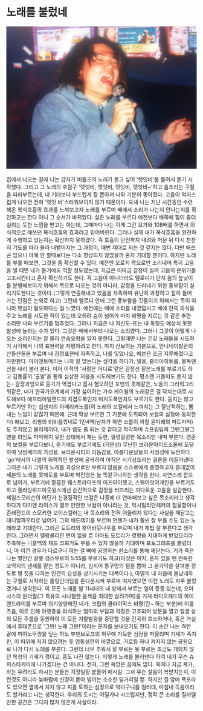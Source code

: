 # 노래를 불렀네

![](457157_386434884749568_1367023717_o.jpg)

집에서 나오는 길에 나는 갑자기 비틀즈의 노래가 듣고 싶어 '렛잇비'를 틀어서 듣기 시작했다. 그리고 그 노래의 후렴구 '렛잇비, 렛잇비, 렛잇비, 렛잇비~'하고 읊조리는 구절을 따라부르는데, 내 기대보다 부드럽게 잘 뽑아져 나와 기분이 좋아졌다. 고음이 억지스럽게 나오면 전혀 '렛잇 비'스러워보이지 않기 때문이다. 요새 나는 지난 시간동안 수련해온 복식호흡의 효과를 느껴보고자 노래를 부르며 배에서 소리가 나는지 안나는지를 확인하고는 한다 아니 그 순서가 바뀌었다. 실은 노래를 부르다 예전보다 배쪽에 힘이 좀더 실리는 듯한 느낌을 받고는 하는데, 그때마다 나는 이게 그간 요가와 108배를 하면서 의식적으로 애쓰던 복식호흡의 효과라고 믿어버린다. 그러나 실제 내가 복식호흡을 완전하게 수행하고 있는지는 확신하지 못하겠다. 즉 호흡이 단전까지 내려와 머문 뒤 다시 찬찬히 기도를 따라 올라 내뱉어지는 그 과정이, 매번 제대로 되는 것 같지는 않다. 다만 애쓰곤 있으니 아예 안 할때보다는 다소 향상되지 않았을까 혼자 기대할 뿐이다. 하지만 노래를 부를 때보면, 그것을 좀 확신할 수 있다. 예전엔 오로지 목으로만 소리내어 특히 고음을 낼 때면 내가 듣기에도 딱할 정도였는데, 지금은 이따금 감정이 실려 고음의 분위기를 고조시킨다고 혼자 확신하기도 한다. 꼭 고음이 아니더라도 멜로디가 단지 음의 높낮이를 분별해보이기 위해서 목으로 나오는 것이 아니라, 감정을 드러내기 위한 풍부함이 실리기도한다는 것이다.(그렇게 연출해내고 있음을 자족하며 유난히 과장하고 힘이 들어가는 단점은 논외로 하고) 그런데 멜로디 안에 그런 풍부함을 깃들이기 위해서는 목이 아니라 뱃심이 필요하다는 걸 느꼈다. 예전에는 배에 소리를 내겠답시고 배에 잔뜩 의식을 주고 노래를 시도한 적이 있는데 오히려 숨이 넘어가 마치 비명을 지르는 것 같은 추한 소리만 나와 부르기를 멈추었다. 그러나 지금은 나 자신도-또는 내 목청도 예상치 못한 발성에 놀라는 수가 있다. 그것은 배에서부터 나오는 소리였다. 그러나 그것이 어떻게 나오는 소리인지는 잘 몰라 연습요령을 알지 못한다. 그럴때면 나는 온갖 노래들을 시도하기 시작해서 나의 표현력을 자평하려고 한다. 마치 산보하는 기분으로, 언니네이발관의 산들산들을 부르며 내 감정표현에 자족하고, 나를 잊었나요, 헤븐은 조금 지루해졌다고 자만한다. 마이앤트메리는 나와 잘 맞는다는 생각을 하다가, 넬을, 줄리아하트를, 불독맨션을 내리 불러 본다. 이어 이적의 '사랑은 어디로'같은 감정선 짙은노래를 부르기도 하고 김동률의 '출발'을 통해 심상한 저음을 시도해보기도 한다. 평소엔 거들떠도 듣지 않는- 감정과잉으로 듣기가 역겹다고 몹시 혐오하던 포맨의 못해같은, 노을의 그리워그리워같은, 내가 한국가요계에서 가장 싫어하는 가수 케이윌의 노래같은 걸 닥치는대로 시도해보다 에프티아일랜드의 지겹도록인지 미치도록인지도 부르기도 한다. 듣지는 않고 부르기만 하는 십센치의 아메리카노를(이 노래의 보컬에서 느껴지는 그 잘난척하는, 뽐내는 느낌이 같잖기 때문에. 근데 막상 부르면 그 기분에 도취되어 보컬의 심정에 동의한다) 해보고, 리쌍의 티비를껐네로 1인4역(남자가 하면 소름이 끼칠 윤미래의 파트마저)도 주저않고 불러제끼다, 내가 랩도 좀 되는 것 같다고 착각하며 슈프림팀의 그땐그땐그땐을 라임도 파악하지 못한 상태에서 재는 듯한, 껄렁껄렁한 목소리만 내며 부른다. 영준의 보컬을 부르다보니, 듣기에도 부르기에도 (기분상) 무난한 브라운아이드소울에 도달하여 낫씽베러의 가성을, 브라운시티의 리듬감을, 아름다운날들의 서정성에 도전하다 'go'에서의 나얼의 위력적인 발성에 굴복하여 아직은 시기상조라는 결론을 이끌어낸다. 그리곤 내가 그렇게 노래를 괴성으로만 부르지 않음을 스스로에게 증명하고자 쓸데없이 세븐의 노래를 못해도를 부르며 박진영은 늘 똑같구나하는 생각을 한다. 자연스레 팝으로 넘어가, 부르기에 깔끔한 웨스트라이프의 이프아이렛고, 스웨어잇어게인을 부르기도 하고 플라잉위드아웃윙스에선 순간적으로 감정을 터뜨리는 까다로운 고음을 실감한다. 제임스모리슨의 어딘가 신경질적인 보컬은 나중에 더 연마해보고 싶은 목소리라고 생각하다가 다미엔 라이스가 결코 만만한 보컬이 아니라는 것, 막시밀리안헤커의 침울함이나 존레전드의 스모키한 보이스컬러는 내 목소리와 전혀 어울리지 않다는 사실을 깨닫고는 대니얼파우터로 넘어가, 그의 배드데이를 부르며 언젠가 내가 훨씬 잘 부를 수도 있는 노래라고 기대한다. 그리곤 도트리의 왓어바웃나우를 부르며 내가 제법 잘 부른다고 생각한다. 그러면서 멜랑콜리한 면이 없을 뿐 아마도 도트리가 영향을 지대하게 받았으리라 추측하는 니클백의 채드 크뢰거도 부를 수 있지 않을까 기대하며 포토그래프를 불렀더니, 아 이건 경우가 다르구나 하는 걸 뼈에 공명하는 쉰소리를 통해 깨닫는다. 기가 죽은 나는 별안간 샬롯 갱스부르의 5:55를 부르기도 하고(이것은 마치, 혼자 있을 땐 찐득한 코딱지의 냄새를 맡는 정도가 아니라, 심지어 똥구멍의 털을 뽑아 그 끝가닥을 살펴볼 정도로 별 짓을 다하는 인간의 습성을 상기시키는 대목이다.), 아델의 내 마음에 불났네하는 구절로 시작하는 롤링인더딥을 톤다운시켜 부르며 여자였으면 이런 노래도 자주 불렀겠거니 생각한다. 이 모든 노래를 밤 11시대의 내 방에서 부르는 일이 종종 있는데, 오아시스의 원더월(그 특유의 시니컬한 음색을 최대한 살려가며)을 거쳐 라디오헤드의 하이앤드라이를 부르며 의기양양해진 내가, 크립의 클라이막스 비명(런~ 하는 부분)에 이를 즈음, 이로 인해 아랫층을 의식하는 엄마의 부담과 걱정은 고조되어 방문을 열고 얼굴 상의 모든 주름을 동원하여 이 모든 지랄발광을 중단할 것을 간곡히 호소하거나, 혹은 거실에서 휴대폰으로 '그만! 노래 그만!'이라는 문자를 보내오기도 한다. 이 순간 나는 격연 끝에 피아노뚜껑을 덮는 하노 부덴브로크의 허무에 가득한 심정을 떠올리며 기세가 죽지만, 이 따위에 지지 않으려는 듯 엄동설한의 바깥으로, 가로등 하나 켜지지 않는 공원으로 나가 다시 노래를 부른다. 그런데 너무 추워서 잘 부르든 못 부르든 조금도 개의치 않던 목청의 기세가 꺾이고, 흥도 나진 않는다. 이렇게 노래를 불러댄다 하여 내가 무슨 슈퍼스타케이에 나가겠다는 건 아니다. 전혀, 그런 욕망은 꿈에도 없다. 혹여나 지금 쟤가, 하는 우려라도 하시는 분들은 걱정일랑 붙들어 매시길. 그저 무슨 설움이 복받치는지, 이런것도 아니라 늦바람에 신명이 돋아 벌이는 소소한 일거리일 뿐. 하지만 집 앞에 폭포라도 있으면 옆에서 지지 않고 피를 토하는 심정으로 악다구니를 질러대, 마침내 득음이라도 할거라고 나는 생각한다. 우리의 도시는 어딜가나 시끄럽지만, 정작 큰 소리를 질러댈만한 공간은 그다지 많지 않은게 사실이라.